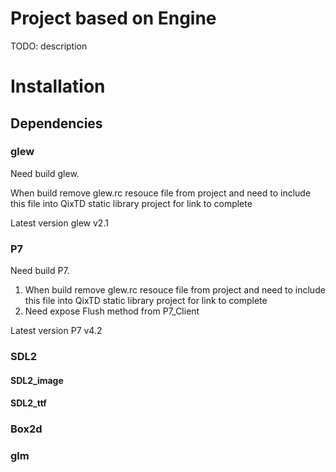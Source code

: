 # Project based on Engine
TODO: description


# Installation

## Dependencies

### glew
Need build glew. 

When build remove glew.rc resouce file from project and need to include this file into QixTD static library project for link to complete

Latest version glew v2.1

### P7
Need build P7. 
1) When build remove glew.rc resouce file from project and need to include this file into QixTD static library project for link to complete
2) Need expose Flush method from P7_Client

Latest version P7 v4.2


### SDL2

#### SDL2_image

#### SDL2_ttf

### Box2d

### glm
